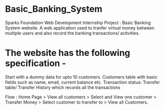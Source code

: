 # Basic_Banking_System
Sparks Foundation Web Development Internship Project : Basic Banking System website. A web application used to tranfer virtual money between multiple users and also record the banking transactions/ activities.
# The website has the following specification -
Start with a dummy data for upto 10 customers. Customers table with basic fields such as name, email, current balance etc. Transaction status: Transfer table/ Transfer History which records all the transactions

Flow : Home Page > View all customers > Select and View one customer > Transfer Money > Select customer to transfer to > View all Customers.
